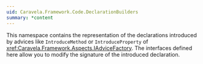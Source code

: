 ```yaml
---
uid: Caravela.Framework.Code.DeclarationBuilders
summary: *content
---
```

This namespace contains the representation of the declarations introduced by advices like `IntroduceMethod` or
`IntroduceProperty` of <xref:Caravela.Framework.Aspects.IAdviceFactory>. The interfaces defined here allow you to modify the
signature of the introduced declaration.
